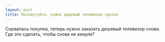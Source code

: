 ```yaml
---
layout: post 
title: Посоветуйте, нужно дешевый телевизор срочно 
--- 
```

Сорвалась покупка, теперь нужно заказать дешевый телевизор снова. Где это сделать, чтобы снова не кинули?